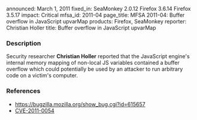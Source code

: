 announced: March 1, 2011
fixed_in: SeaMonkey 2.0.12
          Firefox 3.6.14
          Firefox 3.5.17
impact: Critical
mfsa_id: 2011-04
page_title: MFSA 2011-04: Buffer overflow in JavaScript upvarMap
products: Firefox, SeaMonkey
reporter: Christian Holler
title: Buffer overflow in JavaScript upvarMap

<h3>Description</h3>

<p>Security researcher <strong>Christian Holler</strong> reported that
the JavaScript engine's internal memory mapping of non-local JS
variables contained a buffer overflow which could potentially be used
by an attacker to run arbitrary code on a victim's computer.</p>

<h3>References</h3>

<ul>
  <li><a href="https://bugzilla.mozilla.org/show_bug.cgi?id=615657">https://bugzilla.mozilla.org/show_bug.cgi?id=615657</a></li>
  <li><a class="ex-ref" href="http://cve.mitre.org/cgi-bin/cvename.cgi?name=CVE-2011-0054">CVE-2011-0054</a></li>
</ul>




